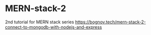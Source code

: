 # MERN-stack-2
2nd tutorial for MERN stack series
https://bognov.tech/mern-stack-2-connect-to-mongodb-with-nodejs-and-express